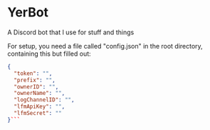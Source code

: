 # YerBot
A Discord bot that I use for stuff and things

For setup, you need a file called "config.json" in the root directory, containing this but filled out:
```json
{
  "token": "",
  "prefix": "",
  "ownerID": "",
  "ownerName": "",
  "logChannelID": "",
  "lfmApiKey": "",
  "lfmSecret": ""
}```
